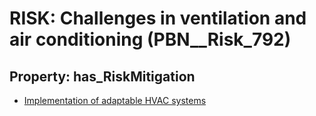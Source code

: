 # RISK: __Challenges in ventilation and air conditioning__ (PBN__Risk_792)

## Property: has_RiskMitigation

* [Implementation of adaptable HVAC systems](PBN__RiskMitigation_1086)

